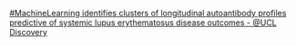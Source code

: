 [#MachineLearning identifies clusters of longitudinal autoantibody profiles predictive of systemic lupus erythematosus disease outcomes - @UCL Discovery](https://qi.tc/qi/113920)